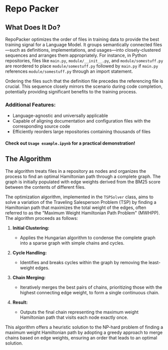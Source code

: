 # Repo Packer

## What Does It Do?
RepoPacker optimizes the order of files in training data to provide the best training signal for a Language Model. It groups semantically connected files—such as definitions, implementations, and usages—into closely-clustered sequences and arranges them appropriately. For instance, in Python repositories,
files like `main.py`, `module/__init__.py`, and `module/somestuff.py` are reordered to place `module/somestuff.py` followed by `main.py` if `main.py` references `module/somestuff.py` through
an import statement.

Ordering the files such that the definition file precedes the referencing file is crucial. This sequence closely mirrors the scenario during code completion, potentially providing significant benefits to the training process.

### Additional Features:
* Language-agnostic and universally applicable
* Capable of aligning documentation and configuration files with the corresponding source code
* Efficiently reorders large repositories containing thousands of files

#### Check out `Usage example.ipynb` for a practical demonstration!

## The Algorithm

The algorithm treats files in a repository as nodes and organizes the process to find an optimal Hamiltonian path through a complete graph. The graph is initially populated with edge weights derived from the BM25 score between the contents of different files.

The optimization algorithm, implemented in the `TSPSolver` class, aims to solve a variation of the Traveling Salesperson Problem (TSP) by finding a Hamiltonian path that maximizes the total weight of the edges, often referred to as the "Maximum Weight Hamiltonian Path Problem" (MWHPP). The algorithm proceeds as follows:

1. **Initial Clustering:**
   - Applies the Hungarian algorithm to condense the complete graph into a sparse graph with simple chains and cycles.

2. **Cycle Handling:**
   - Identifies and breaks cycles within the graph by removing the least-weight edges.

3. **Chain Merging:**
   - Iteratively merges the best pairs of chains, prioritizing those with the highest connecting edge weight, to form a single continuous chain.

4. **Result:**
   - Outputs the final chain representing the maximum weight Hamiltonian path that visits each node exactly once.

This algorithm offers a heuristic solution to the NP-hard problem of finding a maximum weight Hamiltonian path by adopting a greedy approach to merge chains based on edge weights, ensuring an order that leads to an optimal solution.